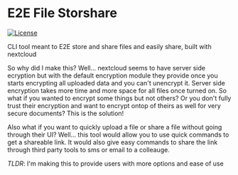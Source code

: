 # E2E File Storshare

[![License](https://img.shields.io/github/license/RyanLake6/E2E-file-storshare)](https://github.com/RyanLake6/E2E-file-storshare/blob/main/LICENSE)

CLI tool meant to E2E store and share files and easily share, built with nextcloud

So why did I make this? Well... nextcloud seems to have server side ecryption but with the default encryption module they provide once you starts encrypting all uploaded data and you can't unencrypt it. Server side encryption takes more time and more space for all files once turned on. So what if you wanted to encrypt some things but not others? Or you don't fully trust their encryption and want to encrypt ontop of theirs as well for very secure documents? This is the solution!

Also what if you want to quickly upload a file or share a file without going through their UI? Well... this tool would allow you to use quick commands to get a shareable link. It would also give easy commands to share the link through third party tools to sms or email to a colleauge.

_TLDR_: I'm making this to provide users with more options and ease of use
